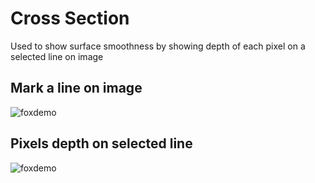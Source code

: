 # Cross Section

Used to show surface smoothness by showing depth of each pixel on a selected line on image


## Mark a line on image
![foxdemo](https://github.com/nohayassin/RealSense-ML/blob/master/cross_section_img.PNG)


## Pixels depth on selected line
![foxdemo](https://github.com/nohayassin/RealSense-ML/blob/master/cross_section_fig.PNG)
